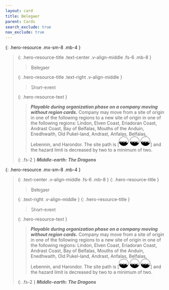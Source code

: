 ```yaml
---
layout: card
title: Belegaer
parent: Cards
search_exclude: true
nav_exclude: true
---
```


<style>
card-name {
  font-weight: 300 !important;
  color: white !important;
  text-shadow: 1px 1px 1px #000 !important;
}
</style>

{: .hero-resource .mx-sm-8 .mb-4 }
> 
> {: .hero-resource-title .text-center .v-align-middle .fs-6 .mb-8 }
> > <card-name>Belegaer</card-name>
> 
> 
> {: .hero-resource-title .text-right .v-align-middle }
> > <card-name>Short-event</card-name>
> 
> 
> {: .hero-resource-text }
> > _**Playable during organization phase on a company moving without region cards.**_ Company may move from a site of origin in one of the following regions to a new site of origin in one of the following regions: Lindon, Elven Coast, Eriadoran Coast, Andrast Coast, Bay of Belfalas, Mouths of the Anduin, Enedhwaith, Old Pukel-land, Andrast, Anfalas, Belfalas, Lebennin, and Harondor. The site path is \[![](/assets/images/coastalsea.svg) ![](/assets/images/coastalsea.svg) ![](/assets/images/coastalsea.svg)] and the hazard limit is decreased by two to a minimum of two. 
> 
> {: .fs-2 }
> _**Middle-earth: The Dragons**_


{: .hero-resource .mx-sm-8 .mb-4 }
> 
> {: .text-center .v-align-middle .fs-6 .mb-8 }
> {: .hero-resource-title } 
> > <card-name>Belegaer</card-name>
> 
> 
> {: .text-right .v-align-middle }
> {: .hero-resource-title }
> > <card-name>Short-event</card-name>
> 
> 
> {: .hero-resource-text }
> > _**Playable during organization phase on a company moving without region cards.**_ Company may move from a site of origin in one of the following regions to a new site of origin in one of the following regions: Lindon, Elven Coast, Eriadoran Coast, Andrast Coast, Bay of Belfalas, Mouths of the Anduin, Enedhwaith, Old Pukel-land, Andrast, Anfalas, Belfalas, Lebennin, and Harondor. The site path is \[![](/assets/images/coastalsea.svg) ![](/assets/images/coastalsea.svg) ![](/assets/images/coastalsea.svg)] and the hazard limit is decreased by two to a minimum of two. 
> 
> {: .fs-2 }
> _**Middle-earth: The Dragons**_
